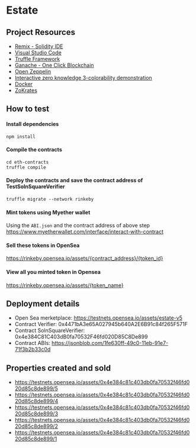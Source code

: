 # Estate

## Project Resources
* [Remix - Solidity IDE](https://remix.ethereum.org/)
* [Visual Studio Code](https://code.visualstudio.com/)
* [Truffle Framework](https://truffleframework.com/)
* [Ganache - One Click Blockchain](https://truffleframework.com/ganache)
* [Open Zeppelin](https://openzeppelin.org/)
* [Interactive zero knowledge 3-colorability demonstration](http://web.mit.edu/~ezyang/Public/graph/svg.html)
* [Docker](https://docs.docker.com/install/)
* [ZoKrates](https://github.com/Zokrates/ZoKrates)

## How to test
#### Install dependencies
```
npm install
```
#### Compile the contracts
```
cd eth-contracts
truffle compile
```
#### Deploy the contracts and save the contract address of TestSolnSquareVerifier
```
truffle migrate --network rinkeby
```
#### Mint tokens using Myether wallet
Using the `ABI.json` and the contract address of above step
https://www.myetherwallet.com/interface/interact-with-contract
#### Sell these tokens in OpenSea
https://rinkeby.opensea.io/assets/{contract_address}/{token_id}
#### View all you minted token in Opensea
https://rinkeby.opensea.io/assets/{token_name}

## Deployment details
* Open Sea merketplace: https://testnets.opensea.io/assets/estate-v5
* Contract Verifier: 0x4471bA3e65A027945b640A2E6B91c84f265F571F
* Contract SolnSquareVerifier: 0x4e384C81C403dB0fa70532F46fd020D85C8De899
* Contract ABIs: https://jsonblob.com/1fe630ff-49c0-11eb-91e7-71f3b2b33c0d

## Properties created and sold
* https://testnets.opensea.io/assets/0x4e384c81c403db0fa70532f46fd020d85c8de899/5
* https://testnets.opensea.io/assets/0x4e384c81c403db0fa70532f46fd020d85c8de899/4
* https://testnets.opensea.io/assets/0x4e384c81c403db0fa70532f46fd020d85c8de899/3
* https://testnets.opensea.io/assets/0x4e384c81c403db0fa70532f46fd020d85c8de899/2
* https://testnets.opensea.io/assets/0x4e384c81c403db0fa70532f46fd020d85c8de899/1